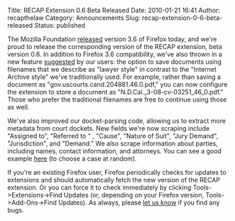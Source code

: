 Title: RECAP Extension 0.6 Beta Released
Date: 2010-01-21 16:41
Author: recapthelaw
Category: Announcements
Slug: recap-extension-0-6-beta-released
Status: published

The Mozilla Foundation
[released](http://arstechnica.com/open-source/news/2010/01/hands-on-firefox-36.ars)
version 3.6 of Firefox today, and we're proud to release the
corresponding version of the RECAP extension, beta version 0.6. In
addition to Firefox 3.6 compatibility, we've also thrown in a new
feature
[suggested](http://recapthelaw.uservoice.com/forums/26501-general/filter/completed)
by our users: the option to save documents using filenames that we
describe as "lawyer style" in contrast to the "Internet Archive style"
we've traditionally used. For example, rather than saving a document as
"gov.uscourts.cand.204881.46.0.pdf," you can now configure the extension
to store a document as "N.D.Cal.\_3-08-cv-03251\_46\_0.pdf." Those who
prefer the traditional filenames are free to continue using those as
well.

We've also improved our docket-parsing code, allowing us to extract more
metadata from court dockets. New fields we're now scraping include
"Assigned to", "Referred to " , "Cause", "Nature of Suit", "Jury
Demand", "Jurisdiction", and "Demand." We also scrape information about
parties, including names, contact information, and attorneys. You can
see a good example
[here](http://ia341316.us.archive.org/1/items/gov.uscourts.txnd.188733/gov.uscourts.txnd.188733.docket.html)
(to choose a case at random).

If you're an existing Firefox user, Firefox periodically checks for
updates to extensions and should automatically fetch the new version of
the RECAP extension. Or you can force it to check immediately by
clicking Tools-&gt;Extensions-&gt;Find Updates (or, depending on your
Firefox version, Tools-&gt;Add-Ons-&gt;Find Updates). As always, please
[let us know](mailto:info@free.law) if you find any bugs.
